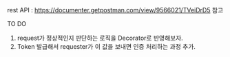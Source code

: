 rest API : https://documenter.getpostman.com/view/9566021/TVeiDrD5 참고

TO DO
1. request가 정상적인지 판단하는 로직을 Decorator로 반영해보자.
2. Token 발급해서 requester가 이 값을 보내면 인증 처리하는 과정 추가.
